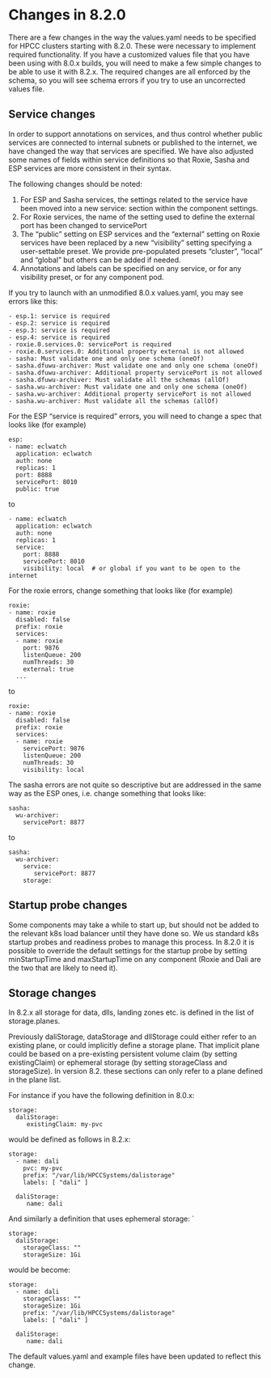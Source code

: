 # Changes in 8.2.0

There are a few changes in the way the values.yaml needs to be specified for HPCC clusters
starting with 8.2.0. These were necessary to implement required functionality. If you have a
customized values file that you have been using with 8.0.x builds, you will need to make a
few simple changes to be able to use it with 8.2.x. The required changes are all enforced
by the schema, so you will see schema errors if you try to use an uncorrected values file.

## Service changes

In order to support annotations on services, and thus control whether public services are
connected to internal subnets or published to the internet, we have changed the way that
services are specified. We have also adjusted some names of fields within service definitions
so that Roxie, Sasha and ESP services are more consistent in their syntax.

The following changes should be noted:
1. For ESP and Sasha services, the settings related to the service have been moved into a new 
   service: section within the component settings.
2. For Roxie services, the name of the setting used to define the external port has been
   changed to servicePort
3. The “public” setting on ESP services and the “external” setting on Roxie services have
   been replaced by a new “visibility” setting specifying a user-settable preset. We provide
   pre-populated presets “cluster”, “local” and “global” but others can be added if needed.
4. Annotations and labels can be specified on any service, or for any visibility preset, or
   for any component pod.

If you try to launch with an unmodified 8.0.x values.yaml, you may see errors like this:

```code
- esp.1: service is required
- esp.2: service is required
- esp.3: service is required
- esp.4: service is required
- roxie.0.services.0: servicePort is required
- roxie.0.services.0: Additional property external is not allowed
- sasha: Must validate one and only one schema (oneOf)
- sasha.dfuwu-archiver: Must validate one and only one schema (oneOf)
- sasha.dfuwu-archiver: Additional property servicePort is not allowed
- sasha.dfuwu-archiver: Must validate all the schemas (allOf)
- sasha.wu-archiver: Must validate one and only one schema (oneOf)
- sasha.wu-archiver: Additional property servicePort is not allowed
- sasha.wu-archiver: Must validate all the schemas (allOf)
```

For the ESP “service is required” errors, you will need to change a spec that looks like (for example)

```code
esp:
- name: eclwatch
  application: eclwatch
  auth: none
  replicas: 1
  port: 8888
  servicePort: 8010
  public: true
```

to

```code
- name: eclwatch
  application: eclwatch
  auth: none
  replicas: 1
  service:
    port: 8888
    servicePort: 8010
    visibility: local  # or global if you want to be open to the internet
```

For the roxie errors, change something that looks like (for example)

```code
roxie:
- name: roxie
  disabled: false
  prefix: roxie
  services:
  - name: roxie
    port: 9876
    listenQueue: 200
    numThreads: 30
    external: true
  ...
```

to

```code
roxie:
- name: roxie
  disabled: false
  prefix: roxie
  services:
  - name: roxie
    servicePort: 9876
    listenQueue: 200
    numThreads: 30
    visibility: local
```

The sasha errors are not quite so descriptive but are addressed in the same way as the ESP ones, i.e. change something that looks like:

```code
sasha:
  wu-archiver:
    servicePort: 8877
```

to

```code
sasha:
  wu-archiver:
    service:
       servicePort: 8877
    storage:
```

## Startup probe changes

Some components may take a while to start up, but should not be added to the relevant k8s load balancer until they have done so. We us
standard k8s startup probes and readiness probes to manage this process. In 8.2.0 it is possible to override the default settings for the
startup probe by setting minStartupTime and maxStartupTime on any component (Roxie and Dali are the two that are likely to need it). 

## Storage changes

In 8.2.x all storage for data, dlls, landing zones etc. is defined in the list of storage.planes.

Previously daliStorage, dataStorage and dllStorage could either refer to an existing plane, or could implicitly
define a storage plane.  That implicit plane could be based on a pre-existing persistent volume claim (by setting
existingClaim) or ephemeral storage (by setting storageClass and storageSize).  In version 8.2. these sections can
only refer to a plane defined in the plane list.

For instance if you have the following definition in 8.0.x:

```code
storage:
  daliStorage:
     existingClaim: my-pvc
```

would be defined as follows in 8.2.x:

```code
storage:
  - name: dali
    pvc: my-pvc
    prefix: "/var/lib/HPCCSystems/dalistorage"
    labels: [ "dali" ]

  daliStorage:
     name: dali
```

And similarly a definition that uses ephemeral storage:
`
```code
storage:
  daliStorage:
    storageClass: ""
    storageSize: 1Gi
```

would be become:

```code
storage:
  - name: dali
    storageClass: ""
    storageSize: 1Gi
    prefix: "/var/lib/HPCCSystems/dalistorage"
    labels: [ "dali" ]

  daliStorage:
     name: dali
```

The default values.yaml and example files have been updated to reflect this change.